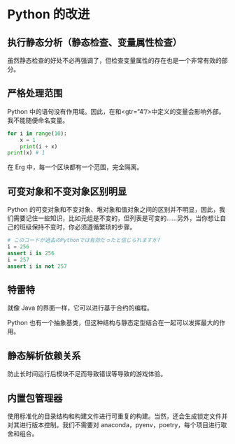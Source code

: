 # Python 的改进

## 执行静态分析（静态检查、变量属性检查）

虽然静态检查的好处不必再强调了，但检查变量属性的存在也是一个非常有效的部分。

## 严格处理范围

Python 中的语句没有作用域。因此，在和<gtr=“4”/>中定义的变量会影响外部。我不能随便命名变量。


```python
for i in range(10):
    x = 1
    print(i + x)
print(x) # 1
```

在 Erg 中，每一个区块都有一个范围，完全隔离。

## 可变对象和不变对象区别明显

Python 的可变对象和不变对象、堆对象和值对象之间的区别并不明显，因此，我们需要记住一些知识，比如元组是不变的，但列表是可变的……另外，当你想让自己的班级保持不变时，你必须遵循繁琐的步骤。


```python
# このコードが過去のPythonでは有効だったと信じられますか?
i = 256
assert i is 256
i = 257
assert i is not 257
```

## 特雷特

就像 Java 的界面一样，它可以进行基于合约的编程。

Python 也有一个抽象基类，但这种结构与静态定型结合在一起可以发挥最大的作用。

## 静态解析依赖关系

防止长时间运行后模块不足而导致错误等导致的游戏体验。

## 内置包管理器

使用标准化的目录结构和构建文件进行可重复的构建。当然，还会生成锁定文件并对其进行版本控制。我们不需要对 anaconda，pyenv，poetry，每个项目进行取舍和组合。

